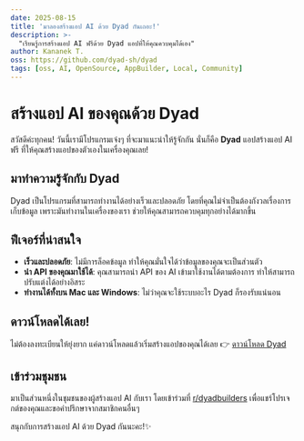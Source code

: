 ```yaml
---
date: 2025-08-15
title: 'มาลองสร้างแอป AI ด้วย Dyad กันเถอะ!'
description: >-
  "เรียนรู้การสร้างแอป AI ฟรีด้วย Dyad แอปที่ให้คุณควบคุมได้เอง"
author: Kananek T.
oss: https://github.com/dyad-sh/dyad
tags: [oss, AI, OpenSource, AppBuilder, Local, Community]
---
```


# สร้างแอป AI ของคุณด้วย Dyad

สวัสดีค่ะทุกคน! วันนี้เรามีโปรแกรมเจ๋งๆ ที่จะมาแนะนำให้รู้จักกัน นั่นก็คือ **Dyad** แอปสร้างแอป AI ฟรี ที่ให้คุณสร้างแอปของตัวเองในเครื่องคุณเลย!

## มาทำความรู้จักกับ Dyad

Dyad เป็นโปรแกรมที่สามารถทำงานได้อย่างเร็วและปลอดภัย โดยที่คุณไม่จำเป็นต้องกังวลเรื่องการเก็บข้อมูล เพราะมันทำงานในเครื่องของเรา ช่วยให้คุณสามารถควบคุมทุกอย่างได้มากขึ้น

## ฟีเจอร์ที่น่าสนใจ

- **เร็วและปลอดภัย**: ไม่มีการล็อคข้อมูล ทำให้คุณมั่นใจได้ว่าข้อมูลของคุณจะเป็นส่วนตัว
- **นำ API ของคุณมาใช้ได้**: คุณสามารถนำ API ของ AI เข้ามาใช้งานได้ตามต้องการ ทำให้สามารถปรับแต่งได้อย่างอิสระ
- **ทำงานได้ทั้งบน Mac และ Windows**: ไม่ว่าคุณจะใช้ระบบอะไร Dyad ก็รองรับแน่นอน

## ดาวน์โหลดได้เลย!

ไม่ต้องลงทะเบียนให้ยุ่งยาก แค่ดาวน์โหลดแล้วเริ่มสร้างแอปของคุณได้เลย 👉 [ดาวน์โหลด Dyad](https://www.dyad.sh/#download)

## เข้าร่วมชุมชน

มาเป็นส่วนหนึ่งในชุมชนของผู้สร้างแอป AI กับเรา โดยเข้าร่วมที่ [r/dyadbuilders](https://www.reddit.com/r/dyadbuilders/) เพื่อแชร์โปรเจกต์ของคุณและขอคำปรึกษาจากสมาชิกคนอื่นๆ

สนุกกับการสร้างแอป AI ด้วย Dyad กันนะคะ!✨
